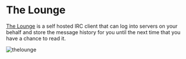 # The Lounge

[The Lounge](https://thelounge.chat/) is a self hosted IRC client that can log into servers on your behalf and store the message history for you until the next time that you have a chance to read it.

![thelounge](https://user-images.githubusercontent.com/934497/44185994-d4eba200-a0e4-11e8-910f-3914543de412.png)
